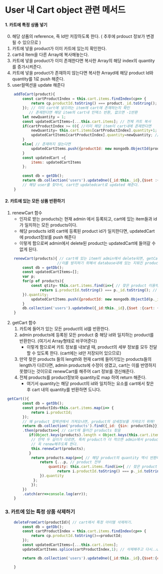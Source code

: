 # User 내 Cart object 관련 메서드

#### 1. 카트에 특정 상품 넣기
0. 해당 상품의 reference, 죽 Id만 저장하도록 한다. ( 추후에 prdouct 정보가 변경 될 수 있으므로 )
1. 카트에 넣을 product가 이미 카트에 있는지 확인한다.
2. cart내 Item을 다른 Array에 복사해놓는다.
3. 카트에 넣을 product가 이미 존재한다면 복사한 Array의 해당 index의 quantity를 증가시켜준다.
4. 카트에 넣을 product가 존재하지 않는다면 복사한 Arrayd에 해당 product Id와 quantity를 1로 push 해준다.
5. user컬렉션을 update 해준다 

``` javascript
    addToCart(product){
        const cartProductIndex = this.cart.items.findIndex(cp=> {
            return cp.productId.toString() === product._id.toString();
        }); // 이미 cart에 넣으려는 item에 cart에 존재하는지 확인
           // 존재한다면 해당 item의 cart내 인덱스 반환, 없으면 -1반환 
        let newQuantity = 1;
        const updatedCartItems=[...this.cart.items]; // 전체 카트 복사 
        if(cartProductIndex >= 0){ //이미 해당 item이 cart내에 존재한다면 
            newQuantity= this.cart.items[cartProductIndex].quantity+1; 
            updatedCartItems[cartProductIndex].quantity=newQuantity; // 수량증가
        }
        else{ // 존재하지 않는다면 
            updatedCartItems.push({productId: new mongodb.ObjectId(product._id), quantity: 1});
        }
        const updatedCart ={
            items: updatedCartItems  
        };
        
        const db = getDb();
        return db.collection('users').updateOne({_id:this._id},{$set :{cart: updatedCart}});
        // 해당 user를 찾아서, cart만 updatedcart로 updated 해준다. 
    }
```


#### 2. 카트에 있는 모든 상품 반환하기 
1. renewCart 함수
    - 인자로 받는 products는 현재 admin 에서 등록되고, cart에 있는 item들과 id가 일치하는 모든 products이다.
    - 해당 products id와 cart에 등록된 product id가 일치한다면, updatedCart에 product정보를 push 해준다
    - 이렇게 함으로써 admin에서 delete된 product는 updatedCart에 들어갈 수 없게 된다.

```javascript
    renewCart(products){ // cart에 있는 item이 admin에서 delete되면, getCart에서는 안띄워지지만 데이터베이스에는 남아있음.
                        //이를 방지하기 위해서 database내에 있는 지워진 products까지 지워준다.
        const db = getDb();
        const updatedCartItems=[];
        var p;
        for(p of products){
            const qtity= this.cart.items.find(i=>{ // 찾은 product 이용하기 , 현재 cart에서 찾기 
                return i.productId.toString() === p._id.toString(); // 특정 product와 cart내 product가 id가 일치한다면 
        }).quantity; 
            updatedCartItems.push({productId: new mongodb.ObjectId(p._id), quantity: qtity});
        }
        db.collection('users').updateOne({_id:this._id},{$set :{cart: {items: updatedCartItems }}});
    }
```

2. getCart 함수
    1. 카트에 들어가 있는 모든 product의 id를 반환한다.
    2. admin products에 등록된 모든 product 중 해당 id와 일치하는 product를 반환한다. (여기서 Array형태로 바꾸어준다)
        - 이렇게 함으로써 카트 정보를 내보낼 때, product의 세부 정보를 모두 전달 할 수 있도록 한다. (cart에는 id만 저장되어 있으므로)
    3. 만약 찾은 products 들의 length와 현재 cart에 들어가있는 products들의 length가 다르다면, admin products에 수정이 생겼고, cart는 이를 반영하지 못했다는 것이므로 renewCart를 해주어 cart 정보를 갱신해준다.
    4. 전체 products를 product정보와 quantity로 map 하여 return 해준다.
        - 여기서 quantity는 해당 product의 id와 일치하는 요소를 cart에서 찾은 후 cart 내의 quantity를 반환하면 도니다. 

```javascript
 getCart(){
        const db = getDb();
        const productIds=this.cart.items.map(i=> {
            return i.productId;
        });
        // 왜 product 컬렉션에서 가져오냐면, product의 상세정보를 가져오기 위해!
        return db.collection('products').find({_id: {$in: productIds}}).toArray() // product컬렉션에서 해당 id가진 것 모두 반환 -> 커서타입에서 array로
        .then(products=>{ // cart에 들어간 products 찾음 
           if(Object.keys(products).length < Object.keys(this.cart.items).length){ // 객체형식이라서 길이 이렇게 구해준다!!
            // 만약 두 길이가 다르면, 특히 product가 더 적으면 admin에서 product가 delete되었다는 것이므로!
            // 꼭 renew해주도록 한다.
            this.renewCart(products);
           }
            return products.map(p=>{ // 해당 product의 quantity 역시 반환해줘야함 
                return {...p, // product 전부 
                    quantity: this.cart.items.find(i=>{ // 찾은 product 이용하기 , 현재 cart에서 찾기 
                        return i.productId.toString() === p._id.toString(); // 특정 product와 cart내 product가 id가 일치한다면 
                }).quantity 
             };
            });
        })
        .catch(err=>console.log(err));
    }
```


### 3. 카트에 있는 특정 상품 삭제하기 

```javascript
    deleteFromCart(productId){ // cart에서 특정 아이템 삭제하기.
        const db = getDb();
        const cartProductIndex = this.cart.items.findIndex(cp=> {
            return cp.productId.toString()==productId;
        });
        const updatedCartItems=[...this.cart.items];
        updatedCartItems.splice(cartProductIndex,1); // 삭제해주고 다시..update해주기 

        return db.collection('users').updateOne({_id:this._id},{$set:{cart: {itmes: updatedCartItems}}});

    }
```
